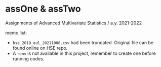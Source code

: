 # assOne & assTwo
Assignments of Advanced Multivariate Statistics / a.y. 2021-2022

memo list:
- `hse_2019_eul_20211006.csv` had been truncated. Original file can be found online on HSE repo.
- A `renv` is not available in this project, remember to create one before running codes.
